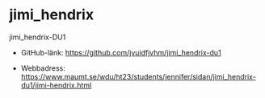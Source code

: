 # jimi_hendrix
jimi_hendrix-DU1

- GitHub-länk:
https://github.com/jvuidfjvhm/jimi_hendrix-du1 

- Webbadress:
https://www.maumt.se/wdu/ht23/students/jennifer/sidan/jimi_hendrix-du1/jimi-hendrix.html 